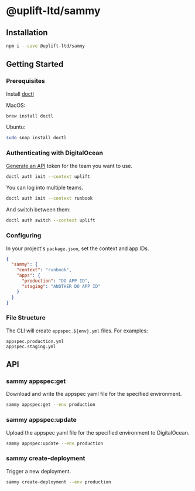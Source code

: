 # @uplift-ltd/sammy

## Installation

```sh
npm i --save @uplift-ltd/sammy
```

## Getting Started

### Prerequisites

Install [doctl](https://github.com/digitalocean/doctl#installing-doctl)

MacOS:

```sh
brew install doctl
```

Ubuntu:

```sh
sudo snap install doctl
```

### Authenticating with DigitalOcean

[Generate an API](https://cloud.digitalocean.com/account/api/tokens) token for the team you want to
use.

```sh
doctl auth init --context uplift
```

You can log into multiple teams.

```sh
doctl auth init --context runbook
```

And switch between them:

```sh
doctl auth switch --context uplift
```

### Configuring

In your project's `package.json`, set the context and app IDs.

```json
{
  "sammy": {
    "context": "runbook",
    "apps": {
      "production": "DO APP ID",
      "staging": "ANOTHER DO APP ID"
    }
  }
}
```

### File Structure

The CLI will create `appspec.${env}.yml` files. For examples:

```
appspec.production.yml
appspec.staging.yml
```

## API

### sammy appspec:get

Download and write the appspec yaml file for the specified environment.

```sh
sammy appspec:get --env production
```

### sammy appspec:update

Upload the appspec yaml file for the specified environment to DigitalOcean.

```sh
sammy appspec:update --env production
```

### sammy create-deployment

Trigger a new deployment.

```sh
sammy create-deployment --env production
```
